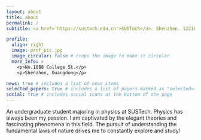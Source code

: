```yaml
---
layout: about
title: about
permalink: /
subtitle: <a href='https://sustech.edu.cn'>SUSTech</a>. Shenzhen. 12210511@mail.sustech.edu.cn

profile:
  align: right
  image: prof_pic.jpg
  image_circular: false # crops the image to make it circular
  more_info: >
    <p>No.1088 College St.</p>
    <p>Shenzhen, Guangdong</p>

news: true # includes a list of news items
selected_papers: true # includes a list of papers marked as "selected={true}"
social: true # includes social icons at the bottom of the page
---
```


An undergraduate student majoring in physics at SUSTech. Physics has always been my passion. I am captivated by the elegant theories and fascinating phenomena in this field. The pursuit of understanding the fundamental laws of nature drives me to constantly explore and study!
